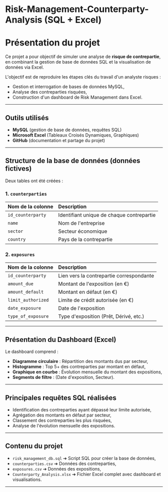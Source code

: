 # Risk-Management-Counterparty-Analysis (SQL + Excel)

# Présentation du projet

Ce projet a pour objectif de simuler une analyse de **risque de contrepartie**, en combinant la gestion de base de données SQL et la visualisation de données via Excel.

L'objectif est de reproduire les étapes clés du travail d'un analyste risques :
- Gestion et interrogation de bases de données MySQL,
- Analyse des contreparties risquées,
- Construction d'un dashboard de Risk Management dans Excel.

---

## Outils utilisés

- **MySQL** (gestion de base de données, requêtes SQL)
- **Microsoft Excel** (Tableaux Croisés Dynamiques, Graphiques)
- **GitHub** (documentation et partage du projet)

---

## Structure de la base de données (données fictives)

Deux tables ont été créées :

### 1. `counterparties`
| Nom de la colonne | Description |
|:------------------|:------------|
| `id_counterparty` | Identifiant unique de chaque contrepartie |
| `name` | Nom de l'entreprise |
| `sector` | Secteur économique |
| `country` | Pays de la contrepartie |

### 2. `exposures`
| Nom de la colonne | Description |
|:------------------|:------------|
| `id_counterparty` | Lien vers la contrepartie correspondante |
| `amount_due` | Montant de l'exposition (en €) |
| `amount_default` | Montant en défaut (en €) |
| `limit_authorized` | Limite de crédit autorisée (en €) |
| `date_exposure` | Date de l'exposition |
| `type_of_exposure` | Type d'exposition (Prêt, Dérivé, etc.) |


---

## Présentation du Dashboard (Excel)

Le dashboard comprend :
- **Diagramme circulaire** : Répartition des montants dus par secteur,
- **Histogramme** : Top 5+ des contreparties par montant en défaut,
- **Graphique en courbe** : Évolution mensuelle du montant des expositions,
- **Segments de filtre** : (Date d'exposition, Secteur).

---

## Principales requêtes SQL réalisées

- Identification des contreparties ayant dépassé leur limite autorisée,
- Agrégation des montants en défaut par secteur,
- Classement des contreparties les plus risquées,
- Analyse de l'évolution mensuelle des expositions.

---

## Contenu du projet

- `risk_management_db.sql` ➔ Script SQL pour créer la base de données,
- `counterparties.csv` ➔ Données des contreparties,
- `exposures.csv` ➔ Données des expositions,
- `Counterparty_Analysis.xlsx` ➔ Fichier Excel complet avec dashboard et visualisations.

---
